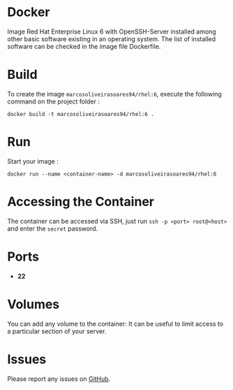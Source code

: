 # Docker

Image  Red Hat Enterprise Linux 6 with OpenSSH-Server installed among other basic software existing in an operating system. The list of installed software can be checked in the image file Dockerfile.

# Build

To create the image `marcosoliveirasoares94/rhel:6`, execute the following command on the project folder :

    docker build -t marcosoliveirasoares94/rhel:6 .

# Run

Start your image :

    docker run --name <container-name> -d marcosoliveirasoares94/rhel:6

# Accessing the Container
The container can be accessed via SSH, just run `ssh -p <port> root@<host>` and enter the `secret` password.

# Ports
* **22**

# Volumes
You can add any volume to the container: It can be useful to limit access to a particular section of your server.

# Issues

Please report any issues on [GitHub](https://github.com/marcosoliveirasoares94/Docker/issues).
